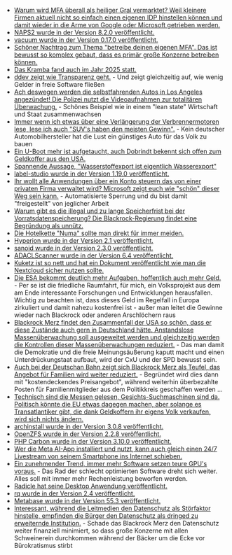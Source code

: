 * [Warum wird MFA überall als heiliger Gral vermarktet? Weil kleinere Firmen aktuell nicht so einfach einen eigenen IDP hinstellen können und damit wieder in die Arme von Google oder Microsoft getrieben werden.](https://utcc.utoronto.ca/~cks/space/blog/sysadmin/CloudIdentityProviderFacets)
* [NAPS2 wurde in der Version 8.2.0 veröffentlicht.](https://github.com/cyanfish/naps2/releases/tag/v8.2.0)
* [vacuum wurde in der Version 0.17.0 veröffentlicht.](https://github.com/daveshanley/vacuum/releases/tag/v0.17.0)
* [Schöner Nachtrag zum Thema "betreibe deinen eigenen MFA". Das ist bewusst so komplex gebaut, dass es primär große Konzerne betreiben können.](https://utcc.utoronto.ca/~cks/space/blog/sysadmin/OwnIdentityProviderIssues)
* [Das Kramba fand auch im Jahr 2025 statt.](https://kramba-festival.de/)
* [ddev zeigt wie Transparenz geht.](https://ddev.com/blog/sustainability-for-ddev/) - Und zeigt gleichzeitig auf, wie wenig Gelder in freie Software fließen
* [Ach deswegen werden die selbstfahrenden Autos in Los Angeles angezündet! Die Polizei nutzt die Videoaufnahmen zur totalitären Überwachung.](https://netzpolitik.org/2025/los-angeles-robotaxis-als-fahrende-ueberwachungskameras/) - Schönes Beispiel wie in einem "lean state" Wirtschaft und Staat zusammenwachsen
* [Immer wenn ich etwas über eine Verlängerung der Verbrennermotoren lese, lese ich auch "SUV's haben den meisten Gewinn".](https://www.deutschlandfunk.de/automobilindustrie-elektroautos-verbrenner-zukunft-100.html) - Kein deutscher Automobilhersteller hat die Lust ein günstiges Auto für das Volk zu bauen
* [Ein U-Boot mehr ist aufgetaucht, auch Dobrindt bekennt sich offen zum Geldkoffer aus den USA.](https://netzpolitik.org/2025/palantir-dobrindt-ist-in-hoechstem-masse-unglaubwuerdig/)
* [Spannende Aussage, "Wasserstoffexport ist eigentlich Wasserexport"](https://www.deutschlandfunk.de/energie-fuer-europa-kritik-in-tunesien-an-wasserstoffplaenen-100.html)
* [label-studio wurde in der Version 1.19.0 veröffentlicht.](https://github.com/HumanSignal/label-studio/releases/tag/1.19.0)
* [Ihr wollt alle Anwendungen über ein Konto steuern das von einer privaten Firma verwaltet wird? Microsoft zeigt euch wie "schön" dieser Weg sein kann.](https://www.borncity.com/blog/2025/06/12/unternehmen-aus-der-hoelle-microsoft-kontensperren-wegen-teams-missbrauch/) - Automatisierte Sperrung und du bist damit "freigestellt" von jeglicher Arbeit
* [Warum gibt es die illegal und zu lange Speicherfrist bei der Vorratsdatenspeicherung? Die Blackrock-Regierung findet eine Begründung als unnütz.](https://netzpolitik.org/2025/vorratsdatenspeicherung-keine-begruendung-fuer-ueberlange-speicherfrist-von-drei-monaten/)
* [Die Hotelkette "Numa" sollte man direkt für immer meiden.](https://www.ccc.de/de/updates/2025/ausgecheckt-hotelkette-numa-veroffentlicht-ausweisdaten)
* [Hyperion wurde in der Version 2.1 veröffentlicht.](https://github.com/hyperion-project/hyperion.ng/releases/tag/2.1)
* [sanoid wurde in der Version 2.3.0 veröffentlicht.](https://github.com/jimsalterjrs/sanoid/releases/tag/v2.3.0)
* [ADACLScanner wurde in der Version 6.4 veröffentlicht.](https://github.com/canix1/ADACLScanner/releases/tag/8.4)
* [Kuketz ist so nett und hat ein Dokument veröffentlicht wie man die Nextcloud sicher nutzen sollte.](https://www.kuketz-blog.de/nextcloud-nutzen-grundfunktionen-apps-und-schutzmechanismen-nextcloud-teil-3/)
* [Die ESA bekommt deutlich mehr Aufgaben, hoffentlich auch mehr Geld.](https://www.deutschlandfunk.de/europas-raumfahrt-unter-druck-die-esa-beraet-ueber-kuenftige-projekte-100.html) - Per se ist die friedliche Raumfahrt, für mich, ein Volksprojekt aus dem am Ende interessante Forschungen und Entwicklungen herausfallen. Wichtig zu beachten ist, dass dieses Geld im Regelfall in Europa zirkuliert und damit nahezu kostenfrei ist - außer man leitet die Gewinne wieder nach Blackrock oder anderen Arschlöchern raus
* [Blackrock Merz findet den Zusammenfall der USA so schön, dass er diese Zustände auch gern in Deutschland hätte. Anstandslose Massenüberwachung soll ausgeweitet werden und gleichzeitig werden die Kontrollen dieser Massenüberwachungen reduziert.](https://netzpolitik.org/2025/neues-berliner-verfassungsschutzgesetz-mehr-ueberwachung-weniger-kontrolle-erschwerte-auskuenfte/) - Das man damit die Demokratie und die freie Meinungsäußerung kaputt macht und einen Unterdrückungstaat aufbaut, wird der CxU und der SPD bewusst sein.
* [Auch bei der Deutschan Bahn zeigt sich Blackrock Merz als Teufel, das Angebot für Familien wird weiter reduziert.](https://www.deutschlandfunk.de/kommentar-deutsche-bahn-reservierung-100.html) - Begründet wird dies dann mit "kostendeckendes Preisangebot", während weiterhin überbezahlte Posten für Familienmitglieder aus dem Politikkreis geschaffen werden ...
* [Technisch sind die Messen gelesen, Gesichts-Suchmaschinen sind da. Politisch könnte die EU etwas dagegen machen, aber solange es Transatlantiker gibt, die dank Geldkoffern ihr eigens Volk verkaufen, wird sich nichts ändern.](https://netzpolitik.org/2025/behoerden-schauen-zu-ki-suche-fuer-gesichter-breitet-sich-ungehindert-aus/)
* [archinstall wurde in der Version 3.0.8 veröffentlicht.](https://github.com/archlinux/archinstall/releases/tag/3.0.8)
* [OpenZFS wurde in der Version 2.2.8 veröffentlicht.](https://github.com/openzfs/zfs/releases/tag/zfs-2.2.8)
* [PHP Carbon wurde in der Version 3.10.0 veröffentlicht.](https://github.com/briannesbitt/Carbon/releases/tag/3.10.0)
* [Wer die Meta AI-App installiert und nutzt, kann auch gleich einen 24/7 Livestream von seinem Smartphone ins Internet schieben.](https://www.borncity.com/blog/2025/06/14/die-meta-ai-app-ist-ein-datenschutz-gau/)
* [Ein zunehmender Trend, immer mehr Software setzen teure GPU's voraus.](https://utcc.utoronto.ca/~cks/space/blog/tech/WillGPUsBecomeRequired) - Das Rad der schlecht optimierten Software dreht sich weiter. Alles soll mit immer mehr Rechenleistung beworfen werden.
* [Radicle hat seine Desktop Anwendung veröffentlicht.](https://lwn.net/Articles/1025405/)
* [rq wurde in der Version 2.4 veröffentlicht.](https://github.com/rq/rq/releases/tag/v2.4)
* [Metabase wurde in der Version 55.3 veröffentlicht.](https://github.com/metabase/metabase/releases/tag/v0.55.3)
* [Interessant, während die Leitmedien den Datenschutz als Störfaktor hinstelle, empfinden die Bürger den Datenschutz als dringed zu erweiternde Institution.](https://www.borncity.com/blog/2025/06/15/datenschutzbeauftragte-sieht-starkes-beduerfnis-nach-datenschutz/) - Schade das Blackrock Merz den Datenschutz weiter finanziell minimiert, so dass große Konzerne mit allen Schweinerein durchkommen während der Bäcker um die Ecke vor Bürokratismus stirbt
